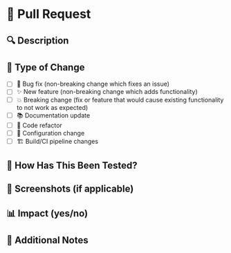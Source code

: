 # 🚀 Pull Request

## 🔍 Description

<!-- Provide a brief description of the changes in this PR -->

## 🎯 Type of Change

<!-- Mark the appropriate option(s) with an "x" -->

- [ ] 🐛 Bug fix (non-breaking change which fixes an issue)
- [ ] ✨ New feature (non-breaking change which adds functionality)
- [ ] 💥 Breaking change (fix or feature that would cause existing functionality to not work as expected)
- [ ] 📚 Documentation update
- [ ] 🧹 Code refactor
- [ ] 🔧 Configuration change
- [ ] 🏗️ Build/CI pipeline changes

## 🧪 How Has This Been Tested?

<!-- Describe the tests you ran to verify your changes -->

## 📸 Screenshots (if applicable)

<!-- Add screenshots to help explain your changes -->

## 📊 Impact (yes/no)

<!-- if yes Describe the impact of these changes on the project or users -->

## 📌 Additional Notes

<!-- Add any other context about the PR here -->
